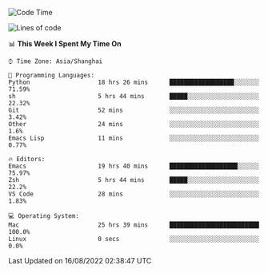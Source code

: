 <!--START_SECTION:waka-->
![Code Time](http://img.shields.io/badge/Code%20Time-781%20hrs%2051%20mins-blue)

![Lines of code](https://img.shields.io/badge/From%20Hello%20World%20I%27ve%20Written-22%20Thousand%20lines%20of%20code-blue)

📊 **This Week I Spent My Time On** 

```text
⌚︎ Time Zone: Asia/Shanghai

💬 Programming Languages: 
Python                   18 hrs 26 mins      ██████████████████░░░░░░░   71.59% 
sh                       5 hrs 44 mins       █████░░░░░░░░░░░░░░░░░░░░   22.32% 
Git                      52 mins             ░░░░░░░░░░░░░░░░░░░░░░░░░   3.42% 
Other                    24 mins             ░░░░░░░░░░░░░░░░░░░░░░░░░   1.6% 
Emacs Lisp               11 mins             ░░░░░░░░░░░░░░░░░░░░░░░░░   0.77%

🔥 Editors: 
Emacs                    19 hrs 40 mins      ███████████████████░░░░░░   75.97% 
Zsh                      5 hrs 44 mins       █████░░░░░░░░░░░░░░░░░░░░   22.2% 
VS Code                  28 mins             ░░░░░░░░░░░░░░░░░░░░░░░░░   1.83%

💻 Operating System: 
Mac                      25 hrs 39 mins      █████████████████████████   100.0% 
Linux                    0 secs              ░░░░░░░░░░░░░░░░░░░░░░░░░   0.0%

```


 Last Updated on 16/08/2022 02:38:47 UTC
<!--END_SECTION:waka-->
